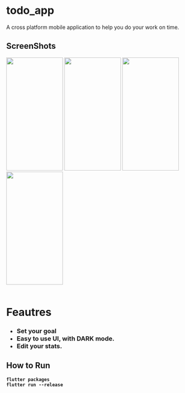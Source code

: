 # todo_app

A cross platform mobile application to help you do your work on time.
## ScreenShots
<div align="left">
 <img src="https://user-images.githubusercontent.com/62475598/102682832-6fe37200-41f2-11eb-973b-2dc5fc2d7640.png" width="150" height="300">
 <img src="https://user-images.githubusercontent.com/62475598/102681955-981ba280-41eb-11eb-84be-0806fd24c4aa.png" width="150" height="300">
<img src="https://user-images.githubusercontent.com/62475598/102681982-c8634100-41eb-11eb-97a5-ae66ac3e8909.png" width="150" height="300" > 
 <img src="https://user-images.githubusercontent.com/62475598/102682130-1c225a00-41ed-11eb-8f79-a94346646331.png" width="150" height="300">
</div><br>
<h1> Feautres </h1>
   <h3>
   <ul>
    <li>Set your goal</li>
    <li>Easy to use UI, with DARK mode.</li>
    <li>Edit your stats.</li>
    </ul></h3>

## How to Run
  **`flutter packages `** <br>
**`flutter run --release`**
